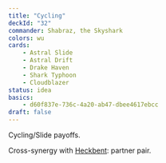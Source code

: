 ```yaml
---
title: "Cycling"
deckId: "32"
commander: Shabraz, the Skyshark
colors: wu
cards:
    - Astral Slide
    - Astral Drift
    - Drake Haven
    - Shark Typhoon
    - Cloudblazer
status: idea
basics:
    - d60f837e-736c-4a20-ab47-dbee4617ebcc
draft: false
---
```


Cycling/Slide payoffs.

Cross-synergy with [Heckbent](/decks/20-heckbent): partner pair.

